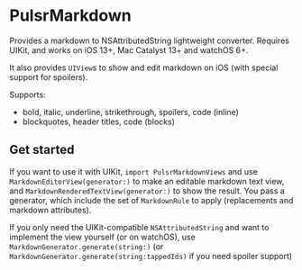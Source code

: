 # PulsrMarkdown

Provides a markdown to NSAttributedString lightweight converter. Requires UIKit, and works on iOS 13+, Mac Catalyst 13+ and watchOS 6+.

It also provides `UIView`s to show and edit markdown on iOS (with special support for spoilers).

Supports: 
 - bold, italic, underline, strikethrough, spoilers, code (inline)
 - blockquotes, header titles, code (blocks)


## Get started

If you want to use it with UIKit, `import PulsrMarkdownViews` and use `MarkdownEditorView(generator:)` to make an editable markdown text view, and `MarkdownRenderedTextView(generator:)` to show the result. You pass a generator, which include the set of `MarkdownRule` to apply (replacements and markdown attributes).

If you only need the UIKit-compatible `NSAttributedString` and want to implement the view yourself (or on watchOS), use `MarkdownGenerator.generate(string:)` (or `MarkdownGenerator.generate(string:tappedIds)` if you need spoiler support)
